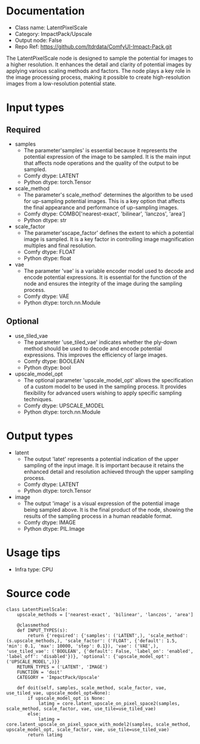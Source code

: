 # Documentation
- Class name: LatentPixelScale
- Category: ImpactPack/Upscale
- Output node: False
- Repo Ref: https://github.com/ltdrdata/ComfyUI-Impact-Pack.git

The LatentPixelScale node is designed to sample the potential for images to a higher resolution. It enhances the detail and clarity of potential images by applying various scaling methods and factors. The node plays a key role in the image processing process, making it possible to create high-resolution images from a low-resolution potential state.

# Input types
## Required
- samples
    - The parameter'samples' is essential because it represents the potential expression of the image to be sampled. It is the main input that affects node operations and the quality of the output to be sampled.
    - Comfy dtype: LATENT
    - Python dtype: torch.Tensor
- scale_method
    - The parameter's scale_method' determines the algorithm to be used for up-sampling potential images. This is a key option that affects the final appearance and performance of up-sampling images.
    - Comfy dtype: COMBO['nearest-exact', 'bilinear', 'lanczos', 'area']
    - Python dtype: str
- scale_factor
    - The parameter'sscape_factor' defines the extent to which a potential image is sampled. It is a key factor in controlling image magnification multiples and final resolution.
    - Comfy dtype: FLOAT
    - Python dtype: float
- vae
    - The parameter 'vae' is a variable encoder model used to decode and encode potential expressions. It is essential for the function of the node and ensures the integrity of the image during the sampling process.
    - Comfy dtype: VAE
    - Python dtype: torch.nn.Module
## Optional
- use_tiled_vae
    - The parameter 'use_tiled_vae' indicates whether the ply-down method should be used to decode and encode potential expressions. This improves the efficiency of large images.
    - Comfy dtype: BOOLEAN
    - Python dtype: bool
- upscale_model_opt
    - The optional parameter 'upscale_model_opt' allows the specification of a custom model to be used in the sampling process. It provides flexibility for advanced users wishing to apply specific sampling techniques.
    - Comfy dtype: UPSCALE_MODEL
    - Python dtype: torch.nn.Module

# Output types
- latent
    - The output 'latet' represents a potential indication of the upper sampling of the input image. It is important because it retains the enhanced detail and resolution achieved through the upper sampling process.
    - Comfy dtype: LATENT
    - Python dtype: torch.Tensor
- image
    - The output 'image' is a visual expression of the potential image being sampled above. It is the final product of the node, showing the results of the sampling process in a human readable format.
    - Comfy dtype: IMAGE
    - Python dtype: PIL.Image

# Usage tips
- Infra type: CPU

# Source code
```
class LatentPixelScale:
    upscale_methods = ['nearest-exact', 'bilinear', 'lanczos', 'area']

    @classmethod
    def INPUT_TYPES(s):
        return {'required': {'samples': ('LATENT',), 'scale_method': (s.upscale_methods,), 'scale_factor': ('FLOAT', {'default': 1.5, 'min': 0.1, 'max': 10000, 'step': 0.1}), 'vae': ('VAE',), 'use_tiled_vae': ('BOOLEAN', {'default': False, 'label_on': 'enabled', 'label_off': 'disabled'})}, 'optional': {'upscale_model_opt': ('UPSCALE_MODEL',)}}
    RETURN_TYPES = ('LATENT', 'IMAGE')
    FUNCTION = 'doit'
    CATEGORY = 'ImpactPack/Upscale'

    def doit(self, samples, scale_method, scale_factor, vae, use_tiled_vae, upscale_model_opt=None):
        if upscale_model_opt is None:
            latimg = core.latent_upscale_on_pixel_space2(samples, scale_method, scale_factor, vae, use_tile=use_tiled_vae)
        else:
            latimg = core.latent_upscale_on_pixel_space_with_model2(samples, scale_method, upscale_model_opt, scale_factor, vae, use_tile=use_tiled_vae)
        return latimg
```